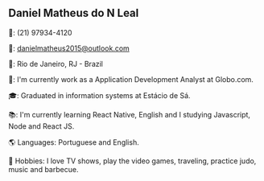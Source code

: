 ## Daniel Matheus do N Leal

📱: (21) 97934-4120

📧: danielmatheus2015@outlook.com

📍: Rio de Janeiro, RJ - Brazil

🔭: I'm currently work as a Application Development Analyst at Globo.com.

🎓: Graduated in information systems at Estácio de Sá.

📚: I'm currently learning React Native, English and I studying Javascript, Node and React JS.

🌎 Languages: Portuguese and English.

🎺 Hobbies: I love TV shows, play the video games, traveling, practice judo, music and barbecue.
